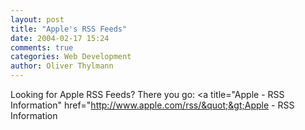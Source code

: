 ```yaml
---
layout: post
title: "Apple's RSS Feeds"
date: 2004-02-17 15:24
comments: true
categories: Web Development
author: Oliver Thylmann
---
```



Looking for Apple RSS Feeds? There you go: &lt;a title=&quot;Apple - RSS Information&quot; href=&quot;http://www.apple.com/rss/&quot;&gt;Apple - RSS Information



